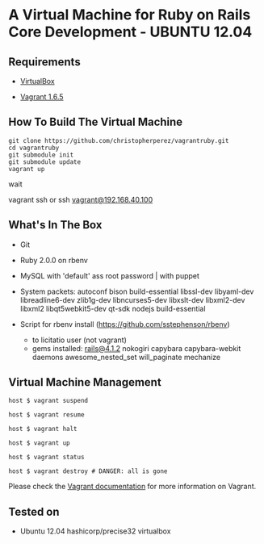 # A Virtual Machine for Ruby on Rails Core Development - UBUNTU 12.04

## Requirements

* [VirtualBox](https://www.virtualbox.org)

* [Vagrant 1.6.5](http://vagrantup.com) 

## How To Build The Virtual Machine

    git clone https://github.com/christopherperez/vagrantruby.git
    cd vagrantruby
    git submodule init
    git submodule update
    vagrant up

wait

vagrant ssh 
or
ssh vagrant@192.168.40.100

## What's In The Box

* Git

* Ruby 2.0.0 on rbenv 

* MySQL with 'default' ass root password | with puppet

* System packets: autoconf bison build-essential libssl-dev libyaml-dev libreadline6-dev zlib1g-dev libncurses5-dev libxslt-dev libxml2-dev libxml2 libqt5webkit5-dev qt-sdk nodejs build-essential

* Script for rbenv install (https://github.com/sstephenson/rbenv)
	* to licitatio user (not vagrant)
	* gems installed: rails@4.1.2 nokogiri capybara capybara-webkit daemons awesome_nested_set will_paginate mechanize


## Virtual Machine Management

    host $ vagrant suspend

    host $ vagrant resume

    host $ vagrant halt

    host $ vagrant up

    host $ vagrant status

    host $ vagrant destroy # DANGER: all is gone

Please check the [Vagrant documentation](http://docs.vagrantup.com/v2/) for more information on Vagrant.


## Tested on

* Ubuntu 12.04 hashicorp/precise32 virtualbox
